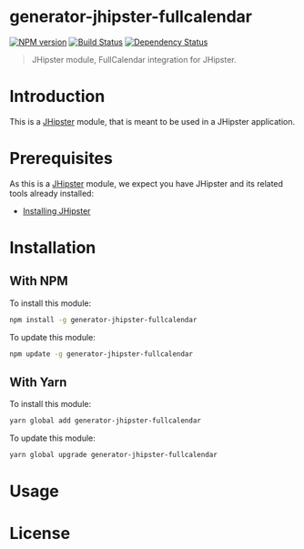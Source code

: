 # generator-jhipster-fullcalendar

[![NPM version][npm-image]][npm-url] [![Build Status][github-actions-image]][github-actions-url] [![Dependency Status][daviddm-image]][daviddm-url]

> JHipster module, FullCalendar integration for JHipster.

# Introduction

This is a [JHipster](https://www.jhipster.tech/) module, that is meant to be used in a JHipster application.

# Prerequisites

As this is a [JHipster](https://www.jhipster.tech/) module, we expect you have JHipster and its related tools already installed:

- [Installing JHipster](https://www.jhipster.tech/installation/)

# Installation

## With NPM

To install this module:

```bash
npm install -g generator-jhipster-fullcalendar
```

To update this module:

```bash
npm update -g generator-jhipster-fullcalendar
```

## With Yarn

To install this module:

```bash
yarn global add generator-jhipster-fullcalendar
```

To update this module:

```bash
yarn global upgrade generator-jhipster-fullcalendar
```

# Usage

# License

[npm-image]: https://img.shields.io/npm/v/generator-jhipster-fullcalendar.svg
[npm-url]: https://npmjs.org/package/generator-jhipster-fullcalendar
[github-actions-image]: https://github.com/Wiindea/generator-jhipster-fullcalendar/workflows/Build/badge.svg
[github-actions-url]: https://github.com/Wiindea/generator-jhipster-fullcalendar/actions
[daviddm-image]: https://david-dm.org/Wiindea/generator-jhipster-fullcalendar.svg?theme=shields.io
[daviddm-url]: https://david-dm.org/Wiindea/generator-jhipster-fullcalendar
